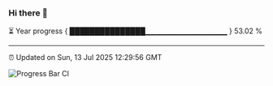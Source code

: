 ### Hi there 👋

⏳ Year progress { ███████████████▁▁▁▁▁▁▁▁▁▁▁▁▁▁▁ } 53.02 %

---

⏰ Updated on Sun, 13 Jul 2025 12:29:56 GMT

![Progress Bar CI](https://github.com/liununu/liununu/workflows/Progress%20Bar%20CI/badge.svg)
